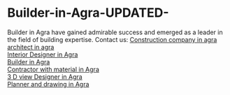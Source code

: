 # Builder-in-Agra-UPDATED-
Builder in Agra have gained admirable success and emerged as a leader in the field of building expertise. Contact us:
<a href="http://www.ambicaconstruction.com/">Construction company in agra</a><br>
<a href="http://www.ambicaconstruction.com/">architect in agra</a><br>
<a href="http://www.ambicaconstruction.com/">Interior Designer in Agra</a><br>
<a href="http://www.ambicaconstruction.com/">Builder in Agra</a><br>
<a href="http://www.ambicaconstruction.com/">Contractor with material in Agra</a><br>
<a href="http://www.ambicaconstruction.com/">3 D view Designer in Agra</a><br>
<a href="http://www.ambicaconstruction.com/">Planner and drawing in Agra</a><br>
